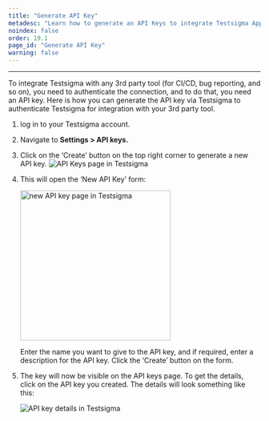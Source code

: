 ```yaml
---
title: "Generate API Key"
metadesc: "Learn how to generate an API Keys to integrate Testsigma Application with third party tools like CI/CD, bug reporting tools, and more."
noindex: false
order: 19.1
page_id: "Generate API Key"
warning: false
---
```


---

To integrate Testsigma with any 3rd party tool (for CI/CD, bug reporting, and so on), you need to authenticate the connection, and to do that, you need an API key. Here is how you can generate the API key via Testsigma to authenticate Testsigma for integration with your 3rd party tool.

1. log in to your Testsigma account.
2. Navigate to **Settings > API keys.**
3. Click on the ‘Create’ button on the top right corner to generate a new API key.
   ![API Keys page in Testsigma](https://docs.testsigma.com/images/api-keys/api-keys-page-in-testsigma.png)

   
4. This will open the ‘New API Key’ form:

   <img src="https://docs.testsigma.com/images/api-keys/new-api-key-page-testsigma.png
" alt="new API key page in Testsigma" width="300"/>

   Enter the name you want to give to the API key, and if required, enter a description for the API key. Click the ‘Create’ button on the form.
5. The key will now be visible on the API keys page. To get the details, click on the API key you created. The details will look something like this:

   ![API key details in Testsigma](https://docs.testsigma.com/images/api-keys/api-key-details-testsigma.png)
